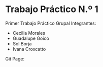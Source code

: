 # Trabajo Práctico N.º 1
Primer Trabajo Práctico Grupal
Integrantes:
* Cecilia Morales
* Guadalupe Goico
* Sol Borja
* Ivana Croxcatto

Git Page:







